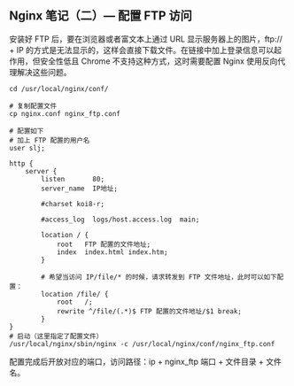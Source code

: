 ## Nginx 笔记（二）— 配置 FTP 访问

安装好 FTP 后，要在浏览器或者富文本上通过 URL 显示服务器上的图片，ftp:// + IP 的方式是无法显示的，这样会直接下载文件。在链接中加上登录信息可以起作用，但安全性低且 Chrome 不支持这种方式，这时需要配置 Nginx 使用反向代理解决这些问题。

~~~shell
cd /usr/local/nginx/conf/

# 复制配置文件
cp nginx.conf nginx_ftp.conf

# 配置如下
# 加上 FTP 配置的用户名
user slj;

http {
    server {
        listen       80;
        server_name  IP地址;

        #charset koi8-r;

        #access_log  logs/host.access.log  main;

        location / {
            root   FTP 配置的文件地址;
            index  index.html index.htm;
        }
        
        # 希望当访问 IP/file/* 的时候，请求转发到 FTP 文件地址，此时可以如下配置：
        location /file/ {
            root   /;
	        rewrite ^/file/(.*)$ FTP 配置的文件地址/$1 break;
        }
}
# 启动（这里指定了配置文件）
/usr/local/nginx/sbin/nginx -c /usr/local/nginx/conf/nginx_ftp.conf
~~~

配置完成后开放对应的端口，访问路径：ip + nginx_ftp 端口 + 文件目录 + 文件名。
